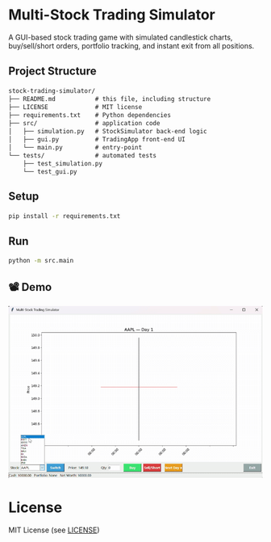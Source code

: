 # Multi-Stock Trading Simulator

A GUI-based stock trading game with simulated candlestick charts, buy/sell/short orders, portfolio tracking, and instant exit from all positions.

## Project Structure
```
stock-trading-simulator/
├── README.md           # this file, including structure
├── LICENSE             # MIT license
├── requirements.txt    # Python dependencies
├── src/                # application code
│   ├── simulation.py   # StockSimulator back-end logic
│   ├── gui.py          # TradingApp front-end UI
│   └── main.py         # entry-point
└── tests/              # automated tests
    ├── test_simulation.py
    └── test_gui.py
```

## Setup
```bash
pip install -r requirements.txt
```

## Run
```bash
python -m src.main
```

## 📽️ Demo

![Stock Trading Simulator Demo](assets/stock_demo.gif)

# License

MIT License (see [LICENSE](LICENSE))